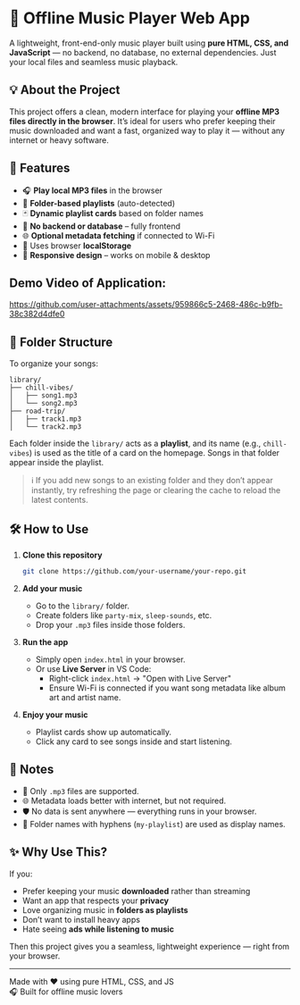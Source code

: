 # 🎵 Offline Music Player Web App

A lightweight, front-end-only music player built using **pure HTML, CSS, and JavaScript** — no backend, no database, no external dependencies. Just your local files and seamless music playback.

## 💡 About the Project

This project offers a clean, modern interface for playing your **offline MP3 files directly in the browser**. It’s ideal for users who prefer keeping their music downloaded and want a fast, organized way to play it — without any internet or heavy software.

## 🚀 Features

- 🎧 **Play local MP3 files** in the browser  
- 📁 **Folder-based playlists** (auto-detected)  
- 🃏 **Dynamic playlist cards** based on folder names  
- 🔄 **No backend or database** – fully frontend  
- 🌐 **Optional metadata fetching** if connected to Wi-Fi  
- 💾 Uses browser **localStorage**  
- 📱 **Responsive design** – works on mobile & desktop

## Demo Video of Application:
https://github.com/user-attachments/assets/959866c5-2468-486c-b9fb-38c382d4dfe0


## 📂 Folder Structure

To organize your songs:

```plaintext
library/
├── chill-vibes/
│   ├── song1.mp3
│   └── song2.mp3
├── road-trip/
│   ├── track1.mp3
│   └── track2.mp3
```

Each folder inside the `library/` acts as a **playlist**, and its name (e.g., `chill-vibes`) is used as the title of a card on the homepage. Songs in that folder appear inside the playlist.

> ℹ️ If you add new songs to an existing folder and they don’t appear instantly, try refreshing the page or clearing the cache to reload the latest contents.

## 🛠️ How to Use

1. **Clone this repository**
   ```bash
   git clone https://github.com/your-username/your-repo.git
   ```

2. **Add your music**
   - Go to the `library/` folder.
   - Create folders like `party-mix`, `sleep-sounds`, etc.
   - Drop your `.mp3` files inside those folders.

3. **Run the app**
   - Simply open `index.html` in your browser.
   - Or use **Live Server** in VS Code:
     - Right-click `index.html` → "Open with Live Server"
     - Ensure Wi-Fi is connected if you want song metadata like album art and artist name.

4. **Enjoy your music**
   - Playlist cards show up automatically.
   - Click any card to see songs inside and start listening.

## 📌 Notes

- 🎵 Only `.mp3` files are supported.
- 🌐 Metadata loads better with internet, but not required.
- 🛡️ No data is sent anywhere — everything runs in your browser.
- 📁 Folder names with hyphens (`my-playlist`) are used as display names.

## ✨ Why Use This?

If you:

- Prefer keeping your music **downloaded** rather than streaming
- Want an app that respects your **privacy**
- Love organizing music in **folders as playlists**
- Don’t want to install heavy apps
- Hate seeing **ads while listening to music**

Then this project gives you a seamless, lightweight experience — right from your browser.

---

Made with ❤️ using pure HTML, CSS, and JS  
🎧 Built for offline music lovers
